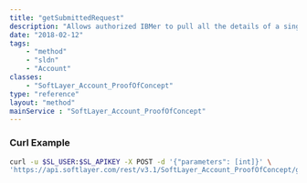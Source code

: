 ```yaml
---
title: "getSubmittedRequest"
description: "Allows authorized IBMer to pull all the details of a single proof of concept account request. "
date: "2018-02-12"
tags:
    - "method"
    - "sldn"
    - "Account"
classes:
    - "SoftLayer_Account_ProofOfConcept"
type: "reference"
layout: "method"
mainService : "SoftLayer_Account_ProofOfConcept"
---
```


### Curl Example
```bash
curl -u $SL_USER:$SL_APIKEY -X POST -d '{"parameters": [int]}' \
'https://api.softlayer.com/rest/v3.1/SoftLayer_Account_ProofOfConcept/getSubmittedRequest'
```
